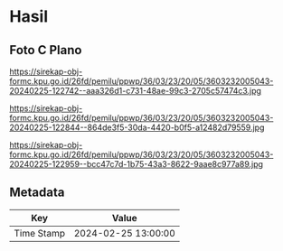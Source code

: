 # Hasil

## Foto C Plano

https://sirekap-obj-formc.kpu.go.id/26fd/pemilu/ppwp/36/03/23/20/05/3603232005043-20240225-122742--aaa326d1-c731-48ae-99c3-2705c57474c3.jpg

https://sirekap-obj-formc.kpu.go.id/26fd/pemilu/ppwp/36/03/23/20/05/3603232005043-20240225-122844--864de3f5-30da-4420-b0f5-a12482d79559.jpg

https://sirekap-obj-formc.kpu.go.id/26fd/pemilu/ppwp/36/03/23/20/05/3603232005043-20240225-122959--bcc47c7d-1b75-43a3-8622-9aae8c977a89.jpg


## Metadata

| Key        | Value               |
| ---------- | ------------------- |
| Time Stamp | 2024-02-25 13:00:00 |



